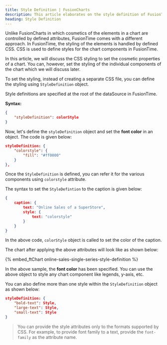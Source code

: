 ```yaml
---
title: Style Definition | FusionCharts
description: This article elaborates on the style definition of FusionTime.
heading: Style Definition
---
```


Unlike FusionCharts in which cosmetics of the elements in a chart are controlled by defined attributes, FusionTime comes with a different approach. In FusionTime, the styling of the elements is handled by defined CSS. CSS is used to define styles for the chart components in FusionTime.

In this article, we will discuss the CSS styling to set the cosmetic properties of a chart. You can, however, set the styling of the individual components of the chart which we will discuss later.

To set the styling, instead of creating a separate CSS file, you can define the styling using `StyleDefinition` object.

Style definitions are specified at the root of the dataSource in FusionTime.

**Syntax:**

```json
{
	"styleDefinition": colorStyle
}
```

Now, let's define the `styleDefinition` object and set the **font color** in an object. The code is given below:

```json
styleDefinition: {
    "colorstyle": {
        "fill": "#ff0000"
    }
},
```

Once the `StyleDefinition` is defined, you can refer it for the various components using `colorstyle` attribute.

The syntax to set the `StyleDefintion` to the caption is given below:

```json
{
    caption: {
        text: "Online Sales of a SuperStore",
        style: {
            text: "colorstyle"
        }
    }
}
```

In the above code, `colorStyle` object is called to set the color of the caption.

The chart after applying the above attributes will look like as shown below:

{% embed_ftChart online-sales-single-series-style-definition %}

In the above sample, the **font color** has been specified. You can use the above object to style any chart component like legends, y-axis, etc. 

You can also define more than one style within the `StyleDefinition` object as shown below:

```json
styleDefinition: {
  	"bold-text": Style,
  	"large-text": Style,
  	"small-text": Style
}
```

> You can provide the style attributes only to the formats supported by CSS. For example, to provide font family to a text, provide the `font-family` as the attribute name.